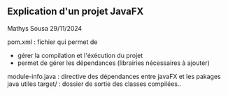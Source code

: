 ## Explication d'un projet JavaFX
Mathys Sousa
29/11/2024

pom.xml : fichier qui permet de
- gérer la compilation et l'éxécution du projet
- permet de gérer les dépendances (librairies nécessaires à ajouter)

module-info.java : directive des dépendances entre javaFX et les pakages java utiles
target/ : dossier de sortie des classes compilées.. 